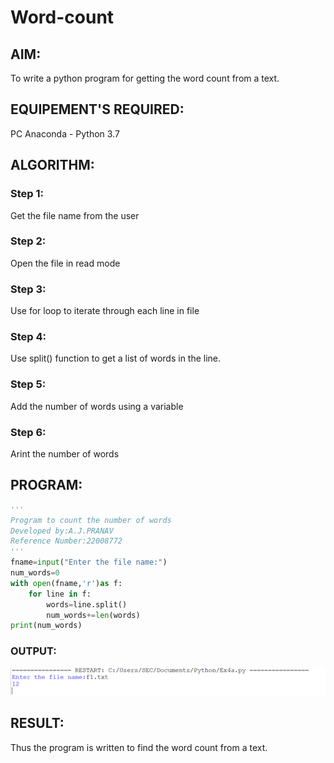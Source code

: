 # Word-count
## AIM:
To write a python program for getting the word count from a text.
## EQUIPEMENT'S REQUIRED: 
PC
Anaconda - Python 3.7
## ALGORITHM: 
### Step 1:
Get the file name from the user
### Step 2: 
Open the file in read mode
### Step 3: 
Use for loop to iterate through each line in file
### Step 4:  
Use split() function to get a list of words in the line.
### Step 5: 
Add the number of words using a variable
### Step 6: 
Arint the number of words
## PROGRAM:
```python
'''
Program to count the number of words
Developed by:A.J.PRANAV
Reference Number:22008772
'''
fname=input("Enter the file name:")
num_words=0
with open(fname,'r')as f:
    for line in f:
        words=line.split()
        num_words+=len(words)
print(num_words)
```
### OUTPUT:
![output](./count.png)
## RESULT:
Thus the program is written to find the word count from a text.
